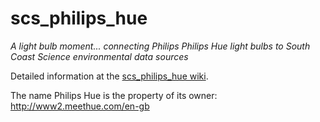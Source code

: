 # scs_philips_hue
_A light bulb moment... connecting Philips Philips Hue light bulbs to South Coast Science environmental data sources_

Detailed information at the [scs_philips_hue wiki](https://github.com/south-coast-science/scs_philips_hue/wiki).

The name Philips Hue is the property of its owner:
http://www2.meethue.com/en-gb
